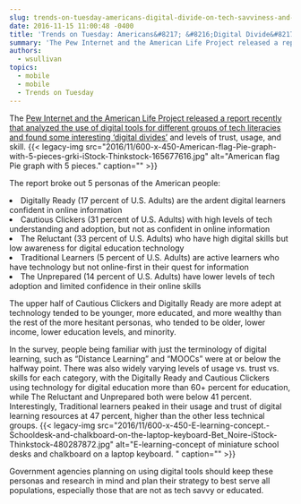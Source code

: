 ```yaml
---
slug: trends-on-tuesday-americans-digital-divide-on-tech-savviness-and-digital-learning
date: 2016-11-15 11:00:48 -0400
title: 'Trends on Tuesday: Americans&#8217; &#8216;Digital Divide&#8217; on Tech Savviness and Digital Learning'
summary: 'The Pew Internet and the American Life Project released a report recently that analyzed the use of digital tools for different groups of tech literacies and found some interesting &lsquo;digital divides’ and levels of trust, usage, and skill. The report broke out 5 personas of the American people: Digitally Ready (17 percent of U.S. Adults)'
authors:
  - wsullivan
topics:
  - mobile
  - mobile
  - Trends on Tuesday
---
```


The [Pew Internet and the American Life Project released a report recently that analyzed the use of digital tools for different groups of tech literacies and found some interesting ‘digital divides’](http://www.pewinternet.org/2016/09/20/digital-readiness-gaps/) and levels of trust, usage, and skill. {{< legacy-img src="2016/11/600-x-450-American-flag-Pie-graph-with-5-pieces-grki-iStock-Thinkstock-165677616.jpg" alt="American flag Pie graph with 5 pieces." caption="" >}} 

The report broke out 5 personas of the American people:

<li style="font-weight: 400">
  Digitally Ready (17 percent of U.S. Adults) are the ardent digital learners confident in online information
</li>
<li style="font-weight: 400">
  Cautious Clickers (31 percent of U.S. Adults) with high levels of tech understanding and adoption, but not as confident in online information
</li>
<li style="font-weight: 400">
  The Reluctant (33 percent of U.S. Adults) who have high digital skills but low awareness for digital education technology
</li>
<li style="font-weight: 400">
  Traditional Learners (5 percent of U.S. Adults) are active learners who have technology but not online-first in their quest for information
</li>
<li style="font-weight: 400">
  The Unprepared (14 percent of U.S. Adults) have lower levels of tech adoption and limited confidence in their online skills
</li>

The upper half of Cautious Clickers and Digitally Ready are more adept at technology tended to be younger, more educated, and more wealthy than the rest of the more hesitant personas, who tended to be older, lower income, lower education levels, and minority. 

In the survey, people being familiar with just the terminology of digital learning, such as “Distance Learning” and “MOOCs” were at or below the halfway point. There was also widely varying levels of usage vs. trust vs. skills for each category, with the Digitally Ready and Cautious Clickers using technology for digital education more than 60+ percent for education, while The Reluctant and Unprepared both were below 41 percent. Interestingly, Traditional learners peaked in their usage and trust of digital learning resources at 47 percent, higher than the other less technical groups. {{< legacy-img src="2016/11/600-x-450-E-learning-concept.-Schooldesk-and-chalkboard-on-the-laptop-keyboard-Bet_Noire-iStock-Thinkstock-480287872.jpg" alt="E-learning-concept of miniature school desks and chalkboard on a laptop keyboard. " caption="" >}} 

Government agencies planning on using digital tools should keep these personas and research in mind and plan their strategy to best serve all populations, especially those that are not as tech savvy or educated.